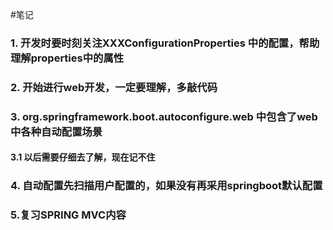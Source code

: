 #笔记
### 1.  开发时要时刻关注XXXConfigurationProperties 中的配置，帮助理解properties中的属性
### 2. 开始进行web开发，一定要理解，多敲代码
### 3.  org.springframework.boot.autoconfigure.web 中包含了web中各种自动配置场景
#### 3.1 以后需要仔细去了解，现在记不住
### 4. 自动配置先扫描用户配置的，如果没有再采用springboot默认配置
### 5.复习SPRING MVC内容